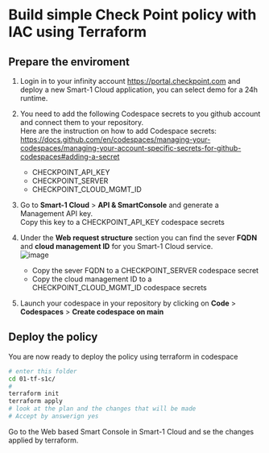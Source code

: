 # Build simple Check Point policy with IAC using Terraform  

## Prepare the enviroment

1. Login in to your infinity account https://portal.checkpoint.com and deploy a new Smart-1 Cloud application, you can select demo for a 24h runtime.

2. You need to add the following Codespace secrets to you github account and connect them to your repository.
   <br>Here are the instruction on how to add Codespace secrets: https://docs.github.com/en/codespaces/managing-your-codespaces/managing-your-account-specific-secrets-for-github-codespaces#adding-a-secret
   * CHECKPOINT_API_KEY 
   * CHECKPOINT_SERVER
   * CHECKPOINT_CLOUD_MGMT_ID


3. Go to **Smart-1 Cloud** > **API & SmartConsole** and generate a Management API key. 
<br> Copy this key to a CHECKPOINT_API_KEY codespace secrets

4. Under the **Web request structure** section you can find the sever **FQDN** and **cloud management ID** for you Smart-1 Cloud service.
   <br>![image](https://github.com/jimoq/chkp-api-playground/assets/44175368/a7b810f9-9dc9-4bb5-8849-a6562307285f)
   * Copy the sever FQDN to a CHECKPOINT_SERVER codespace secret
   * Copy the cloud management ID to a CHECKPOINT_CLOUD_MGMT_ID codespace secrets


6. Launch your codespace in your repository by clicking on **Code** > **Codespaces** > **Create codespace on main**

## Deploy the policy
You are now ready to deploy the policy using terraform in codespace
```bash
# enter this folder
cd 01-tf-s1c/
#
terraform init
terraform apply
# look at the plan and the changes that will be made
# Accept by answerign yes

```

Go to the Web based Smart Console in Smart-1 Cloud and se the changes applied by terraform.
